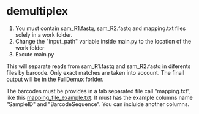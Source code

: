 # demultiplex

1) You must contain  sam_R1.fastq, sam_R2.fastq and mapping.txt files solely in a work folder.
2) Change the "input_path" variable inside main.py to the location of the work folder
3) Excute main.py

This will separate reads from sam_R1.fastq and sam_R2.fastq in diferents files by barcode. Only exact matches are taken into account. The finall output will be in the FullDemux forlder.

The barcodes must be provides in a tab separated file call "mapping.txt", like this [mapping_file_example.txt](https://github.com/AgustinPardo/demultiplex/tree/master/example).
It must has the example columns name "SampleID" and "BarcodeSequence". You can incluide another columns.
